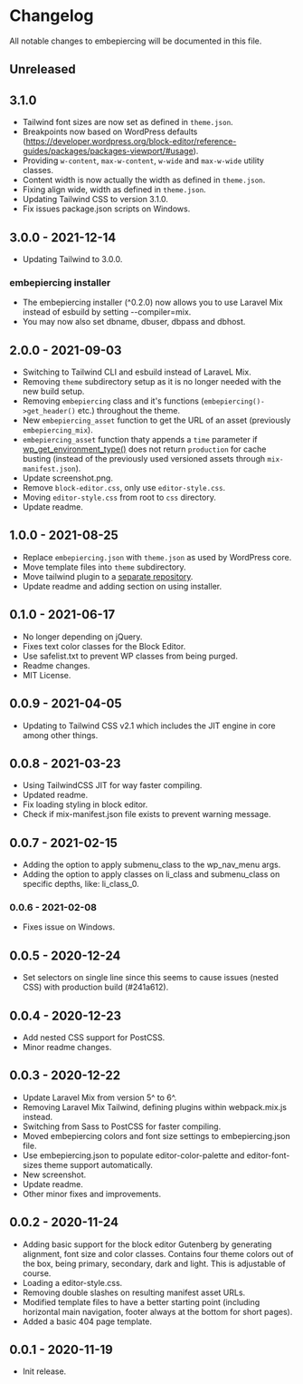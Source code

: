 # Changelog

All notable changes to embepiercing will be documented in this file.

## Unreleased

## 3.1.0

- Tailwind font sizes are now set as defined in `theme.json`.
- Breakpoints now based on WordPress defaults (https://developer.wordpress.org/block-editor/reference-guides/packages/packages-viewport/#usage).
- Providing `w-content`, `max-w-content`, `w-wide` and `max-w-wide` utility classes.
- Content width is now actually the width as defined in `theme.json`.
- Fixing align wide, width as defined in `theme.json`.
- Updating Tailwind CSS to version 3.1.0.
- Fix issues package.json scripts on Windows.

## 3.0.0 - 2021-12-14

- Updating Tailwind to 3.0.0.

### embepiercing installer

- The embepiercing installer (^0.2.0) now allows you to use Laravel Mix instead of esbuild by setting --compiler=mix.
- You may now also set dbname, dbuser, dbpass and dbhost.

## 2.0.0 - 2021-09-03

- Switching to Tailwind CLI and esbuild instead of LaraveL Mix.
- Removing `theme` subdirectory setup as it is no longer needed with the new build setup.
- Removing `embepiercing` class and it's functions (`embepiercing()->get_header()` etc.) throughout the theme.
- New `embepiercing_asset` function to get the URL of an asset (previously `embepiercing_mix`).
- `embepiercing_asset` function thaty appends a `time` parameter if [wp_get_environment_type()](https://developer.wordpress.org/reference/functions/wp_get_environment_type/) does not return `production` for cache busting (instead of the previously used versioned assets through `mix-manifest.json`).
- Update screenshot.png.
- Remove `block-editor.css`, only use `editor-style.css`.
- Moving `editor-style.css` from root to `css` directory.
- Update readme.

## 1.0.0 - 2021-08-25

- Replace `embepiercing.json` with `theme.json` as used by WordPress core.
- Move template files into `theme` subdirectory.
- Move tailwind plugin to a [separate repository](https://github.com/jeffreyvr/tailwindcss-embepiercing).
- Update readme and adding section on using installer.

## 0.1.0 - 2021-06-17

- No longer depending on jQuery.
- Fixes text color classes for the Block Editor.
- Use safelist.txt to prevent WP classes from being purged.
- Readme changes.
- MIT License.

## 0.0.9 - 2021-04-05

- Updating to Tailwind CSS v2.1 which includes the JIT engine in core among other things.

## 0.0.8 - 2021-03-23

- Using TailwindCSS JIT for way faster compiling.
- Updated readme.
- Fix loading styling in block editor.
- Check if mix-manifest.json file exists to prevent warning message.

## 0.0.7 - 2021-02-15

- Adding the option to apply submenu_class to the wp_nav_menu args.
- Adding the option to apply classes on li_class and submenu_class on specific depths, like: li_class_0.

### 0.0.6 - 2021-02-08

- Fixes issue on Windows.

## 0.0.5 - 2020-12-24

- Set selectors on single line since this seems to cause issues (nested CSS) with production build (#241a612).

## 0.0.4 - 2020-12-23

- Add nested CSS support for PostCSS.
- Minor readme changes.

## 0.0.3 - 2020-12-22

- Update Laravel Mix from version 5^ to 6^.
- Removing Laravel Mix Tailwind, defining plugins within webpack.mix.js instead.
- Switching from Sass to PostCSS for faster compiling.
- Moved embepiercing colors and font size settings to embepiercing.json file.
- Use embepiercing.json to populate editor-color-palette and editor-font-sizes theme support automatically.
- New screenshot.
- Update readme.
- Other minor fixes and improvements.

## 0.0.2 - 2020-11-24

- Adding basic support for the block editor Gutenberg by generating alignment, font size and color classes.
  Contains four theme colors out of the box, being primary, secondary, dark and light. This is adjustable of course.
- Loading a editor-style.css.
- Removing double slashes on resulting manifest asset URLs.
- Modified template files to have a better starting point (including horizontal main navigation, footer always at the bottom for short pages).
- Added a basic 404 page template.

## 0.0.1 - 2020-11-19

- Init release.
